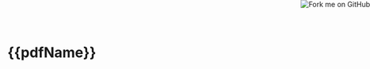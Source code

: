 

<body ng-app="App">

<div class="wrapper" ng-controller="DocCtrl">
  <h1>{{pdfName}}</h1>
  <ng-pdf template-url="partials/viewer.html" scale="page-fit" page=1></ng-pdf>
   <ng-pdf template-url="partials/viewer.html" scale="page-fit" page=2></ng-pdf>
  <ng-pdf template-url="partials/viewer.html" scale="page-fit" page=3></ng-pdf>

</div>
<a href="https://github.com/sayanee/angularjs-pdf"><img style="position: absolute; top: 0; right: 0; border: 0;" src="https://s3.amazonaws.com/github/ribbons/forkme_right_gray_6d6d6d.png" alt="Fork me on GitHub"></a>


<script src="js/lib/angular.min.js"></script>
<script src="js/lib/pdf.js"></script>
<script src="angular-pdf.min.js"></script>
<script src="js/app.js"></script>
<script src="js/controllers/docCtrl.js"></script>

</body>

